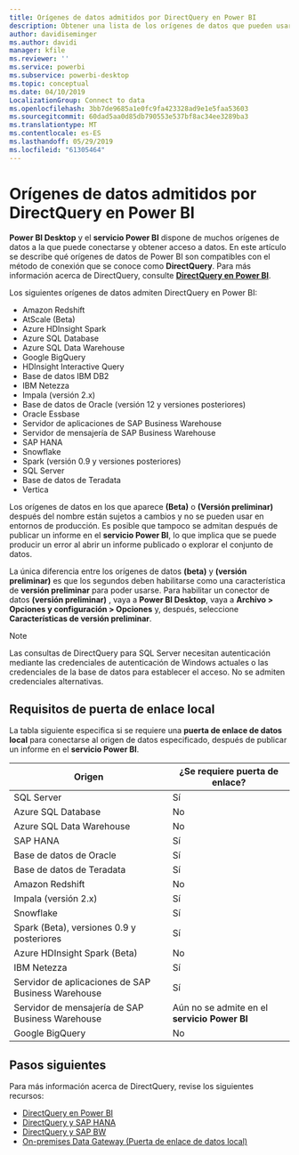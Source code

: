 ```yaml
---
title: Orígenes de datos admitidos por DirectQuery en Power BI
description: Obtener una lista de los orígenes de datos que pueden usar DirectQuery.
author: davidiseminger
ms.author: davidi
manager: kfile
ms.reviewer: ''
ms.service: powerbi
ms.subservice: powerbi-desktop
ms.topic: conceptual
ms.date: 04/10/2019
LocalizationGroup: Connect to data
ms.openlocfilehash: 3bb7de9685a1e0fc9fa423328ad9e1e5faa53603
ms.sourcegitcommit: 60dad5aa0d85db790553e537bf8ac34ee3289ba3
ms.translationtype: MT
ms.contentlocale: es-ES
ms.lasthandoff: 05/29/2019
ms.locfileid: "61305464"
---
```

# <a name="data-sources-supported-by-directquery-in-power-bi"></a>Orígenes de datos admitidos por DirectQuery en Power BI

**Power BI Desktop** y el **servicio Power BI** dispone de muchos orígenes de datos a la que puede conectarse y obtener acceso a datos. En este artículo se describe qué orígenes de datos de Power BI son compatibles con el método de conexión que se conoce como **DirectQuery**. Para más información acerca de DirectQuery, consulte [**DirectQuery en Power BI**](desktop-directquery-about.md).

Los siguientes orígenes de datos admiten DirectQuery en Power BI:

* Amazon Redshift
* AtScale (Beta)
* Azure HDInsight Spark
* Azure SQL Database
* Azure SQL Data Warehouse
* Google BigQuery
* HDInsight Interactive Query
* Base de datos IBM DB2
* IBM Netezza
* Impala (versión 2.x)
* Base de datos de Oracle (versión 12 y versiones posteriores)
* Oracle Essbase
* Servidor de aplicaciones de SAP Business Warehouse
* Servidor de mensajería de SAP Business Warehouse
* SAP HANA
* Snowflake
* Spark (versión 0.9 y versiones posteriores)
* SQL Server
* Base de datos de Teradata
* Vertica

Los orígenes de datos en los que aparece **(Beta)** o **(Versión preliminar)** después del nombre están sujetos a cambios y no se pueden usar en entornos de producción. Es posible que tampoco se admitan después de publicar un informe en el **servicio Power BI**, lo que implica que se puede producir un error al abrir un informe publicado o explorar el conjunto de datos.

La única diferencia entre los orígenes de datos **(beta)** y **(versión preliminar)** es que los segundos deben habilitarse como una característica de **versión preliminar** para poder usarse. Para habilitar un conector de datos **(versión preliminar)** , vaya a **Power BI Desktop**, vaya a **Archivo > Opciones y configuración > Opciones** y, después, seleccione **Características de versión preliminar**.

> [!NOTE]
> Las consultas de DirectQuery para SQL Server necesitan autenticación mediante las credenciales de autenticación de Windows actuales o las credenciales de la base de datos para establecer el acceso. No se admiten credenciales alternativas.
>

## <a name="on-premises-gateway-requirements"></a>Requisitos de puerta de enlace local
La tabla siguiente especifica si se requiere una **puerta de enlace de datos local** para conectarse al origen de datos especificado, después de publicar un informe en el **servicio Power BI**.

| Origen | ¿Se requiere puerta de enlace? |
| --- | --- |
| SQL Server |Sí |
| Azure SQL Database |No |
| Azure SQL Data Warehouse |No |
| SAP HANA |Sí |
| Base de datos de Oracle |Sí |
| Base de datos de Teradata |Sí |
| Amazon Redshift |No |
| Impala (versión 2.x) |Sí |
| Snowflake |Sí |
| Spark (Beta), versiones 0.9 y posteriores |Sí |
| Azure HDInsight Spark (Beta) |No |
| IBM Netezza |Sí |
| Servidor de aplicaciones de SAP Business Warehouse |Sí |
| Servidor de mensajería de SAP Business Warehouse |Aún no se admite en el **servicio Power BI** |
| Google BigQuery |No |


## <a name="next-steps"></a>Pasos siguientes
Para más información acerca de DirectQuery, revise los siguientes recursos:

* [DirectQuery en Power BI](desktop-directquery-about.md)
* [DirectQuery y SAP HANA](desktop-directquery-sap-hana.md)
* [DirectQuery y SAP BW](desktop-directquery-sap-bw.md)
* [On-premises Data Gateway (Puerta de enlace de datos local)](service-gateway-onprem.md)

